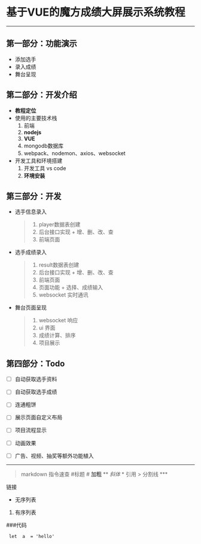 # 基于VUE的魔方成绩大屏展示系统教程
*** 

## 第一部分：功能演示
- 添加选手
- 录入成绩
- 舞台呈现

## 第二部分：开发介绍
- **教程定位**
- 使用的主要技术栈
    1. 前端
    2. **nodejs**
    3. **VUE**
    4. mongodb数据库
    5. webpack、nodemon、axios、websocket
- 开发工具和环境搭建
    1. 开发工具 vs code
    2. **环境安装**  


## 第三部分：开发
- 选手信息录入
    > 1. player数据表创建
    > 2. 后台接口实现
       + 增、删、改、查 
    > 3. 前端页面
- 选手成绩录入
    > 1. result数据表创建
    > 2. 后台接口实现
       + 增、删、改、查 
    > 3. 前端页面
    > 4. 页面功能
       + 选择、成绩输入
    > 5. websocket 实时通讯
- 舞台页面呈现
    > 1. websocket 响应
    > 2. ui 界面
    > 3. 成绩计算、排序
    > 4. 项目展示

## 第四部分：Todo
- [ ]  自动获取选手资料
- [ ]  自动获取选手成绩
- [ ]  连通粗饼
- [ ]  展示页面自定义布局
- [ ]  项目流程显示
- [ ]  动画效果
- [ ]  广告、视频、抽奖等额外功能植入


---

>markdown 指令速查
#标题    #
**加粗**    **
*斜体*     *
>引用    >
分割线 ***

链接 []()
- 无序列表
1. 有序列表

###代码
```
 let  a  = 'hello'
```

